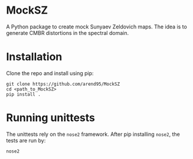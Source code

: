 # MockSZ
A Python package to create mock Sunyaev Zeldovich maps. The idea is to generate CMBR distortions in the spectral domain.

# Installation
Clone the repo and install using pip:
```
git clone https://github.com/arend95/MockSZ
cd <path_to_MockSZ>
pip install .
```

# Running unittests
The unittests rely on the `nose2` framework.
After pip installing `nose2`, the tests are run by:
```
nose2
```
